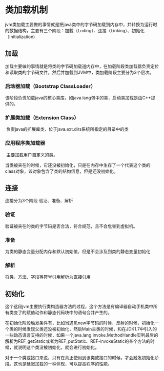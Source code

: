 # 类加载机制

jvm类加载主要做的事情就是把java类中的字节码加载到内存中，并转换为运行时的数据结构，主要有三个阶段：加载（Loding）、连接（Linking）、初始化（Initialization)

## 加载

加载主要做的事情就是将类的字节码加载道内存中，在加载阶段类加载器负责定位和读取类的字节码文件，然后并加载到JVM中，类加载阶段主要分为3个层次。

### 启动器加载（Bootstrap ClassLoader）

​	该阶段负责加载java的核心类库，如java.lang包中的类，启动类加载是由C++提供的。

### 扩展类加载（Extension Class）

​	负责java的扩展库类，位于java.ext.dirs系统所指定的目录中的类

### 应用程序类加载器

​	主要加载用户自定义的类。

当类被夹在的时候，它还没被初始化，只是在内存中生存了一个代表这个类的class对象，该对象包含了类的结构信息，但是还没初始化。

## 连接

连接分为3个阶段 验证、准备、解析

### 验证

验证被夹在的类的字节码是否合法，符合规范，且不会危害到虚拟机。

### 准备

为类的静态变量分配内存和默认初始值，但是不会涉及到类的静态变量初始化

### 解析

将类、方法、字段等符号引用解析为直接引用

## 初始化

这个这段jvm主要执行类构造器<clinit>方法的过程，这个方法是有编译器自动手机类中所有类变了的赋值动作和静态代码块中的语句合并产生的。

在初始化阶段触发条件有，比如当遇见new字节码的时候，反射的时候，初始化一个类的时候发现父类还没被初始化，然后Main主类的时候，和在JDK1.7中引入的一些动态语言支持的时候，如果一个java.lang.invoke.MethodHandle实列最后的解析为REF_getStatic或者为REF_putStatic、REF-invokeStatic的某个方法的时候，就说明这个类没被初始化，就会进行初始化。



对于一个类或接口来说，只有在真正使用到该类或接口的时候，才会触发初始化阶段。这也是延迟加载的一种体现，可以提高程序的性能。





